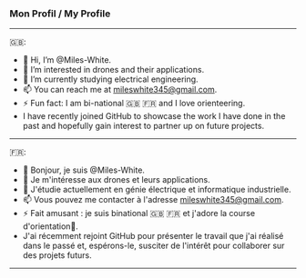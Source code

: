 ### Mon Profil / My Profile ###


---

🇬🇧:
- 👋 Hi, I’m @Miles-White.
- 👀 I’m interested in drones and their applications.
- 🌱 I’m currently studying electrical engineering.
- 📫 You can reach me at mileswhite345@gmail.com.
- ⚡ Fun fact: I am bi-national :uk: :fr: and I love orienteering.
- I have recently joined GitHub to showcase the work I have done in the past and hopefully gain interest to partner up on future projects.

--- 

🇫🇷:
- 👋 Bonjour, je suis @Miles-White.
- 👀 Je m'intéresse aux drones et leurs applications.
- 🌱 J'étudie actuellement en génie électrique et informatique industrielle.
- 📫 Vous pouvez me contacter à l'adresse mileswhite345@gmail.com.
- ⚡ Fait amusant : je suis binational :uk: :fr: et j'adore la course d'orientation🧭.
- J'ai récemment rejoint GitHub pour présenter le travail que j'ai réalisé dans le passé et, espérons-le, susciter de l'intérêt pour collaborer sur des projets futurs.

---

<!---
Miles-White/Miles-White is a ✨ special ✨ repository because its `README.md` (this file) appears on your GitHub profile.
You can click the Preview link to take a look at your changes.
--->

